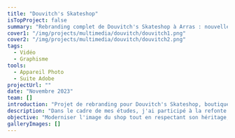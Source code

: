 ```yaml
---
title: "Douvitch's Skateshop"
isTopProject: false
summary: "Rebranding complet de Douvitch's Skateshop à Arras : nouvelle identité visuelle et vidéo d'événement axées sur la cohésion, la passion et le skate."
cover1: "/img/projects/multimedia/douvitch/douvitch1.png"
cover2: "/img/projects/multimedia/douvitch/douvitch2.png"
tags:
  - Vidéo
  - Graphisme
tools:
  - Appareil Photo
  - Suite Adobe
projectUrl: ""
date: "Novembre 2023"
team: []
introduction: "Projet de rebranding pour Douvitch's Skateshop, boutique de skate à Arras, centré sur les valeurs de passion, cohésion et sport de glisse."
description: "Dans le cadre de mes études, j'ai participé à la refonte complète de l'image de marque de Douvitch's Skateshop. Ce travail de rebranding visait à renforcer l'identité visuelle du shop autour de ses piliers : cohésion, partage, passion et culture skate. Nous avons revu la charte graphique, le positionnement, et imaginé des supports de communication plus actuels et connectés à la communauté skate locale. En parallèle, j'ai réalisé une vidéo immersive lors d'un événement skate organisé par la boutique, afin de refléter l'esprit du shop à travers l'action et l'ambiance."
objective: "Moderniser l'image du shop tout en respectant son héritage, et valoriser la communauté skate d'Arras par une communication authentique et fédératrice."
galleryImages: []
---
```

